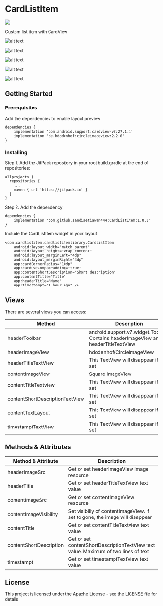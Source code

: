 # CardListItem

[![](https://jitpack.io/v/sandisetiawan444/CardListItem.svg)](https://jitpack.io/#sandisetiawan444/CardListItem)

Custom list item with CardView

![alt text](https://firebasestorage.googleapis.com/v0/b/cardlistitem.appspot.com/o/images%2FScreenshot_2018-08-01-09-03-44-024_com.cardlistitem.cardlistitem.png?alt=media&token=15c01d35-3a5c-45c6-81e8-225759f696f0)

![alt text](https://firebasestorage.googleapis.com/v0/b/cardlistitem.appspot.com/o/images%2FScreenshot_2018-08-01-09-05-15-899_com.cardlistitem.cardlistitem.png?alt=media&token=3a999dac-0b40-469e-89ed-62596c22dbcd)

![alt text](https://firebasestorage.googleapis.com/v0/b/cardlistitem.appspot.com/o/images%2FScreenshot_2018-08-01-09-09-13-692_com.cardlistitem.cardlistitem.png?alt=media&token=af7c03fa-9b1e-4261-8b47-6f7549856786)

![alt text](https://firebasestorage.googleapis.com/v0/b/cardlistitem.appspot.com/o/images%2FScreenshot_2018-08-01-09-10-40-673_com.cardlistitem.cardlistitem.png?alt=media&token=9d0b0446-74c4-4552-bf9d-ed9d1ee0f539)

![alt text](https://firebasestorage.googleapis.com/v0/b/cardlistitem.appspot.com/o/images%2FScreenshot_2018-08-01-09-02-45-030_com.cardlistitem.cardlistitem.png?alt=media&token=2fdbff97-62e8-4d59-a934-0377ab0a32ad)

## Getting Started

### Prerequisites

Add the dependencies to enable layout preview 

```
dependencies {
    implementation 'com.android.support:cardview-v7:27.1.1'
    implementation 'de.hdodenhof:circleimageview:2.2.0'
}
```

### Installing

Step 1. Add the JitPack repository in your root build.gradle at the end of repositories:

```
allprojects {
  repositories {
    ...
    maven { url 'https://jitpack.io' }
  }
}
```

Step 2. Add the dependency

```
dependencies {
    implementation 'com.github.sandisetiawan444:CardListItem:1.0.1'
}
```

Include the CardListItem widget in your layout

```
<com.cardlistitem.cardlistitemlibrary.CardListItem
    android:layout_width="match_parent"
    android:layout_height="wrap_content"
    android:layout_marginLeft="4dp"
    android:layout_marginRight="4dp"
    app:cardCornerRadius="10dp"
    app:cardUseCompatPadding="true"
    app:contentShortDescription="Short description"
    app:contentTitle="Title"
    app:headerTitle="Name"
    app:timestampt="1 hour ago" />
```

## Views

There are several views you can access:

| Method | Description |
|---|---|
| headerToolbar | android.support.v7.widget.Toolbar. Contains headerImageView and headerTitleTextView |
| headerImageView | hdodenhof/CircleImageView |
| headerTitleTextView | This TextView will disappear if not set |
| contentImageView | Square ImageView |
| contentTitleTextview | This TextView will disappear if not set |
| contentShortDescriptionTextView | This TextView will disappear if not set |
| contentTextLayout | This TextView will disappear if not set |
| timestamptTextView | This TextView will disappear if not set |

## Methods & Attributes

| Method & Attribute | Description |
|---|---|
| headerImageSrc | Get or set headerImageView image resource |
| headerTitle | Get or set headerTitleTextView text value |
| contentImageSrc | Get or set contentImageView resource |
| contentImageVisibility | Set visibiliy of contentImageView. If set to gone, the image will disappear |
| contentTitle | Get or set contentTitleTextview text value |
| contentShortDescription | Get or set contentShortDescriptionTextView text value. Maximum of two lines of text |
| timestampt | Get or set timestamptTextView text value |

## License

This project is licensed under the Apache License - see the [LICENSE](LICENSE) file for details
